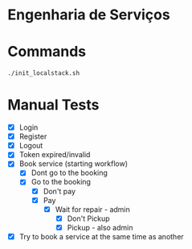 # Engenharia de Serviços

# Commands
```
./init_localstack.sh
```

# Manual Tests

- [x] Login
- [x] Register
- [x] Logout
- [x] Token expired/invalid
- [x] Book service (starting workflow)
  - [x] Dont go to the booking
  - [x] Go to the booking
    - [x] Don't pay
    - [x] Pay
      - [x] Wait for repair - admin
        - [x] Don't Pickup
        - [x] Pickup - also admin
- [x] Try to book a service at the same time as another